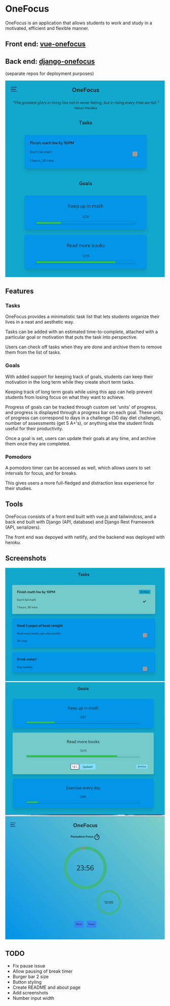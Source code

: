 # OneFocus

OneFocus is an application that allows students to work and study in a motivated, efficient and flexible manner.

## Front end: [vue-onefocus](https://github.com/antz22/vue-onefocus)
## Back end: [django-onefocus](https://github.com/antz22/django-onefocus)

(separate repos for deployment purposes)

![OneFocus](https://github.com/antz22/OneFocus/blob/master/images/onefocus_small.png)

## Features

### Tasks

OneFocus provides a minimalistic task list that lets students organize their lives in a neat and aesthetic way. 

Tasks can be added with an estimated time-to-complete, attached with a particular goal or motivation that puts the task into perspective.

Users can check off tasks when they are done and archive them to remove them from the list of tasks.


### Goals

With added support for keeping track of goals, students can keep their motivation in the long term while they create short term tasks. 

Keeping track of long term goals while using this app can help prevent students from losing focus on what they want to achieve.

Progress of goals can be tracked through custom set 'units' of progress, and progress is displayed through a progress bar on each goal. These units of progress can correspond to days in a challenge (30 day diet challenge), number of assessments (get 5 A+'s), or anything else the student finds useful for their productivity.

Once a goal is set, users can update their goals at any time, and archive them once they are completed.


### Pomodoro

A pomodoro timer can be accessed as well, which allows users to set intervals for focus, and for breaks. 

This gives users a more full-fledged and distraction less experience for their studies.


## Tools

OneFocus consists of a front end built with vue.js and tailwindcss, and a back end built with Django (API, database) and Django Rest Framework (API, serializers). 

The front end was depoyed with netlify, and the backend was deployed with heroku. 

## Screenshots

![Tasks](https://github.com/antz22/OneFocus/blob/master/images/tasks.png)
![Goals](https://github.com/antz22/OneFocus/blob/master/images/goals.png)
![Pomodoro](https://github.com/antz22/OneFocus/blob/master/images/pomodoro.png)

## TODO

- Fix pause issue
- Allow pausing of break timer
- Burger bar 2 size
- Button styling
- Create README and about page
- Add screenshots
- Number input width
